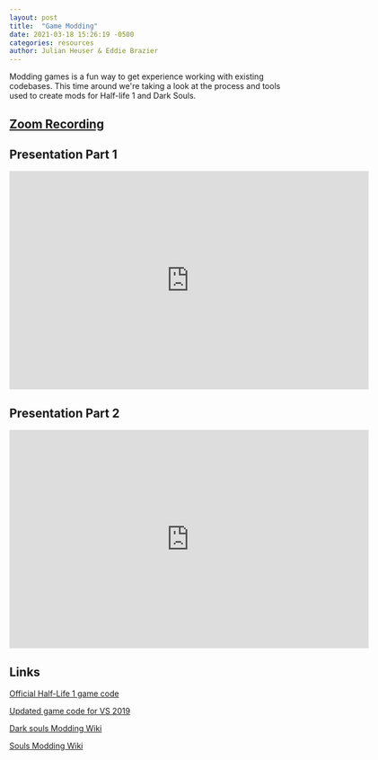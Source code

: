 ```yaml
---
layout: post
title:  "Game Modding"
date: 2021-03-18 15:26:19 -0500
categories: resources
author: Julian Heuser & Eddie Brazier
---
```


Modding games is a fun way to get experience working with existing codebases. This time around we're taking a look at the process and tools used to create mods for Half-life 1 and Dark Souls. 

<!--width="640" height="389"-->

## [Zoom Recording](https://drive.google.com/file/d/1cmt9Bmq_cbHcUnBTdvusGaMBXsFll4H4/view?usp=sharing)

## Presentation Part 1

<iframe src="https://docs.google.com/presentation/d/e/2PACX-1vQ4a_W9mvvwXk96HLcJcKL3e3WK3CdOw9-7REh07xqPrfPox0nf0l6dNdosx2_V1plndAw8Egy17huw/embed?start=false&loop=false&delayms=60000" frameborder="0" width="640" height="389" allowfullscreen="true" mozallowfullscreen="true" webkitallowfullscreen="true"></iframe>

## Presentation Part 2

<iframe src="https://docs.google.com/presentation/d/e/2PACX-1vSci9TMrZBcvClyhkWrYY7u7igCOxh5T2kuyfo6slt1SWNmWUamvX0fMK965sXaCmiR2Zp5P8WMWMQ7/embed?start=false&loop=false&delayms=60000" frameborder="0" width="640" height="389" allowfullscreen="true" mozallowfullscreen="true" webkitallowfullscreen="true"></iframe>

## Links

[Official Half-Life 1 game code](https://github.com/ValveSoftware/halflife)

[Updated game code for VS 2019](https://github.com/Solokiller/halflife-updated-cmake)

[Dark souls Modding Wiki](http://soulsmodding.wikidot.com/)

[Souls Modding Wiki](https://sites.google.com/view/soulsmods/home?authuser=0)

